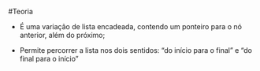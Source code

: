 #Teoria

* É uma variação de lista encadeada, contendo um ponteiro para o nó anterior, além do próximo;

* Permite percorrer a lista nos dois sentidos: “do início para o final” e “do final para o início” 